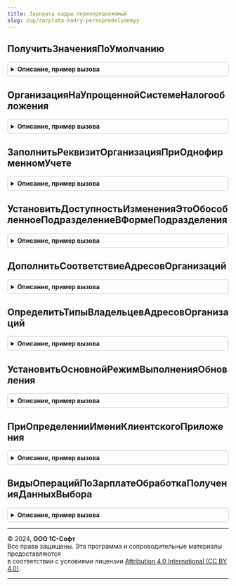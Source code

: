 ```yaml
---
title: Зарплата кадры переопределяемый
slug: zup/zarplata-kadry-pereopredelyaemyy
---
```



## ПолучитьЗначенияПоУмолчанию
<details style="margin: 1em 0; padding: 0.5em; border: 1px solid #ccc; border-radius: 6px;">

<summary style="font-weight: bold; cursor: pointer;">Описание, пример вызова</summary>

```bsl

// Получает "заказанные" значения по умолчанию.
// Параметры:
//		ПолучаемыеЗначения - структура элементы которой имеют
//			имена, идентифицирующие получаемые значения.
//			Могут быть переданы имена значений:
//				Организация - организация по умолчанию.
//				Руководитель - руководитель организации.
//				ГлавныйБухгалтер - главбух организации.
//				ДолжностьРуководителя - должность руководителя организации.
//				Подразделение - подразделение по умолчанию.
//
//		ДатаЗначений - Дата, на которую получаются значения по умолчанию.
//
// В процедуре значения элементов структуры ПолучаемыеЗначения должны быть заполнены
// значениями, если это возможно. Если невозможно, то остается то значение, которое
// было передано в структуре.
Процедура ПолучитьЗначенияПоУмолчанию(ПолучаемыеЗначения, ДатаЗначений) Экспорт
```

Пример вызова
```bsl
ЗарплатаКадрыПереопределяемый.ПолучитьЗначенияПоУмолчанию(ПолучаемыеЗначения, ДатаЗначений) 
```
</details>

## ОрганизацияНаУпрощеннойСистемеНалогообложения
<details style="margin: 1em 0; padding: 0.5em; border: 1px solid #ccc; border-radius: 6px;">

<summary style="font-weight: bold; cursor: pointer;">Описание, пример вызова</summary>

```bsl

// Возвращает признак того, что организация применяет УСН.
//
// Параметры:
//			Организация
//
// Возвращаемое значение:
//			Булево - Истина, если применяется упрощенная система налогообложения.
//
Функция ОрганизацияНаУпрощеннойСистемеНалогообложения(Организация, Период = Неопределено) Экспорт
```

Пример вызова
```bsl
Результат = ЗарплатаКадрыПереопределяемый.ОрганизацияНаУпрощеннойСистемеНалогообложения(Организация, Период);
```
</details>

## ЗаполнитьРеквизитОрганизацияПриОднофирменномУчете
<details style="margin: 1em 0; padding: 0.5em; border: 1px solid #ccc; border-radius: 6px;">

<summary style="font-weight: bold; cursor: pointer;">Описание, пример вызова</summary>

```bsl

// Предназначена для заполнения в документах реквизита Организация единственной организацией при однофирменном учете.
//
Процедура ЗаполнитьРеквизитОрганизацияПриОднофирменномУчете(Источник, СтандартнаяОбработка, ИмяРеквизитаОрганизация) Экспорт
```

Пример вызова
```bsl
ЗарплатаКадрыПереопределяемый.ЗаполнитьРеквизитОрганизацияПриОднофирменномУчете(Источник, СтандартнаяОбработка, ИмяРеквизитаОрганизация) 
```
</details>

## УстановитьДоступностьИзмененияЭтоОбособленноеПодразделениеВФормеПодразделения
<details style="margin: 1em 0; padding: 0.5em; border: 1px solid #ccc; border-radius: 6px;">

<summary style="font-weight: bold; cursor: pointer;">Описание, пример вызова</summary>

```bsl

// Позволяет запретить изменение признака «Это обособленное подразделение» в форме подразделения.
//
// Параметры:
// 	ДоступностьИзменения - булево, если в теле процедуры установить значение Ложь,
// 		установка признака станет недоступна в форме подразделения.
//
Процедура УстановитьДоступностьИзмененияЭтоОбособленноеПодразделениеВФормеПодразделения(ДоступностьИзменения) Экспорт
```

Пример вызова
```bsl
ЗарплатаКадрыПереопределяемый.УстановитьДоступностьИзмененияЭтоОбособленноеПодразделениеВФормеПодразделения(ДоступностьИзменения) 
```
</details>

## ДополнитьСоответствиеАдресовОрганизаций
<details style="margin: 1em 0; padding: 0.5em; border: 1px solid #ccc; border-radius: 6px;">

<summary style="font-weight: bold; cursor: pointer;">Описание, пример вызова</summary>

```bsl

// Дополняет коллекцию соответствий видов контактной информации с типом Адрес, в
// зависимости от типа объекта, содержащего контактную информацию.
//
// Параметры:
//		СоответствиеАдресовОрганизаций	- Соответствие
//			* Ключ 		- Тип, тип владельца контактной информации.
//			* Значение	- Соответствие.
//				* Ключ		- СправочникСсылка.ВидыКонтактнойИнформации
//				* Значение	- СправочникСсылка.ВидыКонтактнойИнформации
//						(значение выбирается из видов контактной информации организаций:
//							ФактАдресОрганизации или ЮрАдресОрганизации).
// Пример:
//		СоответствиеВидов = Новый Соответствие;
//		СоответствиеВидов.Вставить(Справочники.ВидыКонтактнойИнформации.АдресМестаПроживанияФизическиеЛица, Справочники.ВидыКонтактнойИнформации.ФактАдресОрганизации);
//		СоответствиеВидов.Вставить(Справочники.ВидыКонтактнойИнформации.АдресПоПропискеФизическиеЛица, Справочники.ВидыКонтактнойИнформации.ЮрАдресОрганизации);
//		СоответствиеАдресовОрганизаций.Вставить(Тип("СправочникСсылка.ФизическиеЛица"), СоответствиеВидов);
//
Процедура ДополнитьСоответствиеАдресовОрганизаций(СоответствиеАдресовОрганизаций) Экспорт
```

Пример вызова
```bsl
ЗарплатаКадрыПереопределяемый.ДополнитьСоответствиеАдресовОрганизаций(СоответствиеАдресовОрганизаций) 
```
</details>

## ОпределитьТипыВладельцевАдресовОрганизаций
<details style="margin: 1em 0; padding: 0.5em; border: 1px solid #ccc; border-radius: 6px;">

<summary style="font-weight: bold; cursor: pointer;">Описание, пример вызова</summary>

```bsl

// Переопределяет коллекции ссылок на объекты содержащие контактную информацию организаций.
// При переопределении объектов, переопределяемые объекты:
//		1. должны быть исключены из коллекции с типом справочника Организации
//		2. поделены на коллекции (соответствия) где ключ - ссылка на объект с контактной информацией,
//			а значение СправочникСсылка.Организация
//		3. полученные коллекции должны быть добавлены в КоллекцияПоТипам с ключом
//			соответствующим типу содержащихся в коллекции объектов.
//
// Параметры:
//		КоллекцияПоТипам - Соответствие - содержит единственный элемент КлючИЗначение
//			с ключем тип СправочникСсылка.Организации и значением - массив ссылок
//			на организации.
//
//
Процедура ОпределитьТипыВладельцевАдресовОрганизаций(КоллекцияПоТипам) Экспорт
```

Пример вызова
```bsl
ЗарплатаКадрыПереопределяемый.ОпределитьТипыВладельцевАдресовОрганизаций(КоллекцияПоТипам) 
```
</details>

## УстановитьОсновнойРежимВыполненияОбновления
<details style="margin: 1em 0; padding: 0.5em; border: 1px solid #ccc; border-radius: 6px;">

<summary style="font-weight: bold; cursor: pointer;">Описание, пример вызова</summary>

```bsl

// Переопределяет основной режим выполнения обработчиков Зарплатно-кадровой библиотеки.
// По умолчанию основной режим обработчиков Зарплатно-кадровой библиотеки - "Монопольно".
//
// Параметры:
//	РежимОбновления - строка, см. описание ОбновлениеИнформационнойБазы.НоваяТаблицаОбработчиковОбновления.
//					Значения, допустимые для установки параметру: "Монопольно", "Отложенно".
//
//
Процедура УстановитьОсновнойРежимВыполненияОбновления(РежимОбновления) Экспорт
```

Пример вызова
```bsl
ЗарплатаКадрыПереопределяемый.УстановитьОсновнойРежимВыполненияОбновления(РежимОбновления) 
```
</details>

## ПриОпределенииИмениКлиентскогоПриложения
<details style="margin: 1em 0; padding: 0.5em; border: 1px solid #ccc; border-radius: 6px;">

<summary style="font-weight: bold; cursor: pointer;">Описание, пример вызова</summary>

```bsl

// Переопределяет имя клиентского приложения, используемое в запросах к веб-сервисам.
// Подробнее см. ЗарплатаКадры.ИмяКлиентскогоПриложения.
//
// Параметры:
//	ИмяПриложения - Строка - имя клиентского приложения, User-Agent,
//	СтандартнаяОбработка - Булево - признак формирования имени по умолчанию.
//
Процедура ПриОпределенииИмениКлиентскогоПриложения(ИмяПриложения, СтандартнаяОбработка) Экспорт
```

Пример вызова
```bsl
ЗарплатаКадрыПереопределяемый.ПриОпределенииИмениКлиентскогоПриложения(ИмяПриложения, СтандартнаяОбработка) 
```
</details>

## ВидыОперацийПоЗарплатеОбработкаПолученияДанныхВыбора
<details style="margin: 1em 0; padding: 0.5em; border: 1px solid #ccc; border-radius: 6px;">

<summary style="font-weight: bold; cursor: pointer;">Описание, пример вызова</summary>

```bsl

// Обработчик события ОбработкаПолученияДанныхВыбора перечисления ВидыОперацийПоЗарплате.
// Используется для переопределения стандартной обработки.
//
// Параметры:
// 	ДанныеВыбора - СписокЗначений - в список помещаются сформированные данные выбора.
// 	Параметры - Структура - содержит параметры выбора.
// 	СтандартнаяОбработка - Булево - в данный параметр передается признак выполнения стандартной.
// 					Если в теле процедуры-обработчика установить параметру СтандартнаяОбработка значение Ложь,
// 					стандартная обработка события производиться не будет.
//
Процедура ВидыОперацийПоЗарплатеОбработкаПолученияДанныхВыбора(ДанныеВыбора, Параметры, СтандартнаяОбработка) Экспорт
```

Пример вызова
```bsl
ЗарплатаКадрыПереопределяемый.ВидыОперацийПоЗарплатеОбработкаПолученияДанныхВыбора(ДанныеВыбора, Параметры, СтандартнаяОбработка) 
```
</details>

---

© 2024, **ООО 1С-Софт**  
Все права защищены. Эта программа и сопроводительные материалы предоставляются  
в соответствии с условиями лицензии [Attribution 4.0 International (CC BY 4.0)](https://creativecommons.org/licenses/by/4.0/legalcode).

---
